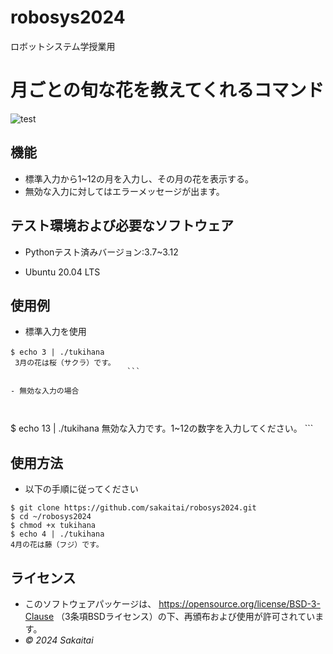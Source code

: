 # robosys2024
ロボットシステム学授業用

# 月ごとの旬な花を教えてくれるコマンド
![test](https://github.com/sakaitai/robosys2024/actions/workflows/test.yml/badge.svg)

## 機能
- 標準入力から1~12の月を入力し、その月の花を表示する。
- 無効な入力に対してはエラーメッセージが出ます。

## テスト環境および必要なソフトウェア
- Pythonテスト済みバージョン:3.7~3.12
  
- Ubuntu 20.04 LTS
 
 ## 使用例
- 標準入力を使用
  
```
$ echo 3 | ./tukihana　
 3月の花は桜（サクラ）です。
                          ```
  
- 無効な入力の場合

  
```
$ echo 13 | ./tukihana 
 無効な入力です。1~12の数字を入力してください。
                                          ``` 

## 使用方法
- 以下の手順に従ってください

```
$ git clone https://github.com/sakaitai/robosys2024.git
$ cd ~/robosys2024
$ chmod +x tukihana
$ echo 4 | ./tukihana
4月の花は藤（フジ）です。
```




## ライセンス
- このソフトウェアパッケージは、
  https://opensource.org/license/BSD-3-Clause
  （3条項BSDライセンス）の下、再頒布および使用が許可されています。
-  *© 2024 Sakaitai*

  
